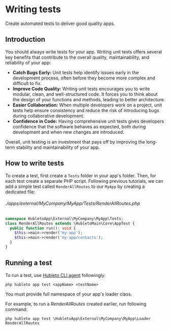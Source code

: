 # Writing tests

Create automated tests to deliver good quality apps.

## Introduction

You should always write tests for your app. Writing unit tests offers several key benefits that contribute to the overall quality, maintainability, and reliability of your app:

  * **Catch Bugs Early:** Unit tests help identify issues early in the development process, often before they become more complex and difficult to fix.
  * **Improve Code Quality:** Writing unit tests encourages you to write modular, clean, and well-structured code. It forces you to think about the design of your functions and methods, leading to better architecture.
  * **Easier Collaboration:** When multiple developers work on a project, unit tests help ensure consistency and reduce the risk of introducing bugs during collaborative development.
  * **Confidence in Code:** Having comprehensive unit tests gives developers confidence that the software behaves as expected, both during development and when new changes are introduced.

Overall, unit testing is an investment that pays off by improving the long-term stability and maintainability of your app.

## How to write tests

To create a test, first create a `Tests` folder in your app's folder. Then, for each test create a separate PHP script. Following previous tutorials, we can add a simple test called `RenderAllRoutes` to our `MyApp` by creating a dedicated file:

###### ./apps/external/MyCompany/MyApp/Tests/RenderAllRoutes.php
```php
namespace HubletoApp\External\MyCompany\MyApp\Tests;
class RenderAllRoutes extends \HubletoMain\Core\AppTest {
  public function run(): void {
    $this->main->render('my-app');
    $this->main->render('my-app/contacts');
  }
}
```

## Running a test

To run a test, use [Hubleto CLI agent](../cli-agent) followingly:

```
php hubleto app test <appName> <testName>
```

You must provide full namespace of your app's loader class.

For example, to run a *RenderAllRoutes* created earlier, run following command:

```
php hubleto app test \HubletoApp\External\MyCompany\MyApp\Loader RenderAllRoutes
```